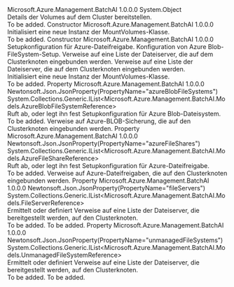 <Type Name="MountVolumes" FullName="Microsoft.Azure.Management.BatchAI.Models.MountVolumes">
  <TypeSignature Language="C#" Value="public class MountVolumes" />
  <TypeSignature Language="ILAsm" Value=".class public auto ansi beforefieldinit MountVolumes extends System.Object" />
  <TypeSignature Language="DocId" Value="T:Microsoft.Azure.Management.BatchAI.Models.MountVolumes" />
  <TypeSignature Language="VB.NET" Value="Public Class MountVolumes" />
  <TypeSignature Language="F#" Value="type MountVolumes = class" />
  <AssemblyInfo>
    <AssemblyName>Microsoft.Azure.Management.BatchAI</AssemblyName>
    <AssemblyVersion>1.0.0.0</AssemblyVersion>
  </AssemblyInfo>
  <Base>
    <BaseTypeName>System.Object</BaseTypeName>
  </Base>
  <Interfaces />
  <Docs>
    <summary>
            Details der Volumes auf dem Cluster bereitstellen.
            </summary>
    <remarks>To be added.</remarks>
  </Docs>
  <Members>
    <Member MemberName=".ctor">
      <MemberSignature Language="C#" Value="public MountVolumes ();" />
      <MemberSignature Language="ILAsm" Value=".method public hidebysig specialname rtspecialname instance void .ctor() cil managed" />
      <MemberSignature Language="DocId" Value="M:Microsoft.Azure.Management.BatchAI.Models.MountVolumes.#ctor" />
      <MemberSignature Language="VB.NET" Value="Public Sub New ()" />
      <MemberType>Constructor</MemberType>
      <AssemblyInfo>
        <AssemblyName>Microsoft.Azure.Management.BatchAI</AssemblyName>
        <AssemblyVersion>1.0.0.0</AssemblyVersion>
      </AssemblyInfo>
      <Parameters />
      <Docs>
        <summary>
            Initialisiert eine neue Instanz der MountVolumes-Klasse.
            </summary>
        <remarks>To be added.</remarks>
      </Docs>
    </Member>
    <Member MemberName=".ctor">
      <MemberSignature Language="C#" Value="public MountVolumes (System.Collections.Generic.IList&lt;Microsoft.Azure.Management.BatchAI.Models.AzureFileShareReference&gt; azureFileShares = null, System.Collections.Generic.IList&lt;Microsoft.Azure.Management.BatchAI.Models.AzureBlobFileSystemReference&gt; azureBlobFileSystems = null, System.Collections.Generic.IList&lt;Microsoft.Azure.Management.BatchAI.Models.FileServerReference&gt; fileServers = null, System.Collections.Generic.IList&lt;Microsoft.Azure.Management.BatchAI.Models.UnmanagedFileSystemReference&gt; unmanagedFileSystems = null);" />
      <MemberSignature Language="ILAsm" Value=".method public hidebysig specialname rtspecialname instance void .ctor(class System.Collections.Generic.IList`1&lt;class Microsoft.Azure.Management.BatchAI.Models.AzureFileShareReference&gt; azureFileShares, class System.Collections.Generic.IList`1&lt;class Microsoft.Azure.Management.BatchAI.Models.AzureBlobFileSystemReference&gt; azureBlobFileSystems, class System.Collections.Generic.IList`1&lt;class Microsoft.Azure.Management.BatchAI.Models.FileServerReference&gt; fileServers, class System.Collections.Generic.IList`1&lt;class Microsoft.Azure.Management.BatchAI.Models.UnmanagedFileSystemReference&gt; unmanagedFileSystems) cil managed" />
      <MemberSignature Language="DocId" Value="M:Microsoft.Azure.Management.BatchAI.Models.MountVolumes.#ctor(System.Collections.Generic.IList{Microsoft.Azure.Management.BatchAI.Models.AzureFileShareReference},System.Collections.Generic.IList{Microsoft.Azure.Management.BatchAI.Models.AzureBlobFileSystemReference},System.Collections.Generic.IList{Microsoft.Azure.Management.BatchAI.Models.FileServerReference},System.Collections.Generic.IList{Microsoft.Azure.Management.BatchAI.Models.UnmanagedFileSystemReference})" />
      <MemberSignature Language="VB.NET" Value="Public Sub New (Optional azureFileShares As IList(Of AzureFileShareReference) = null, Optional azureBlobFileSystems As IList(Of AzureBlobFileSystemReference) = null, Optional fileServers As IList(Of FileServerReference) = null, Optional unmanagedFileSystems As IList(Of UnmanagedFileSystemReference) = null)" />
      <MemberSignature Language="F#" Value="new Microsoft.Azure.Management.BatchAI.Models.MountVolumes : System.Collections.Generic.IList&lt;Microsoft.Azure.Management.BatchAI.Models.AzureFileShareReference&gt; * System.Collections.Generic.IList&lt;Microsoft.Azure.Management.BatchAI.Models.AzureBlobFileSystemReference&gt; * System.Collections.Generic.IList&lt;Microsoft.Azure.Management.BatchAI.Models.FileServerReference&gt; * System.Collections.Generic.IList&lt;Microsoft.Azure.Management.BatchAI.Models.UnmanagedFileSystemReference&gt; -&gt; Microsoft.Azure.Management.BatchAI.Models.MountVolumes" Usage="new Microsoft.Azure.Management.BatchAI.Models.MountVolumes (azureFileShares, azureBlobFileSystems, fileServers, unmanagedFileSystems)" />
      <MemberType>Constructor</MemberType>
      <AssemblyInfo>
        <AssemblyName>Microsoft.Azure.Management.BatchAI</AssemblyName>
        <AssemblyVersion>1.0.0.0</AssemblyVersion>
      </AssemblyInfo>
      <Parameters>
        <Parameter Name="azureFileShares" Type="System.Collections.Generic.IList&lt;Microsoft.Azure.Management.BatchAI.Models.AzureFileShareReference&gt;" />
        <Parameter Name="azureBlobFileSystems" Type="System.Collections.Generic.IList&lt;Microsoft.Azure.Management.BatchAI.Models.AzureBlobFileSystemReference&gt;" />
        <Parameter Name="fileServers" Type="System.Collections.Generic.IList&lt;Microsoft.Azure.Management.BatchAI.Models.FileServerReference&gt;" />
        <Parameter Name="unmanagedFileSystems" Type="System.Collections.Generic.IList&lt;Microsoft.Azure.Management.BatchAI.Models.UnmanagedFileSystemReference&gt;" />
      </Parameters>
      <Docs>
        <param name="azureFileShares">Setupkonfiguration für Azure-Dateifreigabe.</param>
        <param name="azureBlobFileSystems">Konfiguration von Azure Blob-FileSystem-Setup.</param>
        <param name="fileServers">Verweise auf eine Liste der Dateiserver, die auf dem Clusterknoten eingebunden werden.</param>
        <param name="unmanagedFileSystems">Verweise auf eine Liste der Dateiserver, die auf dem Clusterknoten eingebunden werden.</param>
        <summary>
            Initialisiert eine neue Instanz der MountVolumes-Klasse.
            </summary>
        <remarks>To be added.</remarks>
      </Docs>
    </Member>
    <Member MemberName="AzureBlobFileSystems">
      <MemberSignature Language="C#" Value="public System.Collections.Generic.IList&lt;Microsoft.Azure.Management.BatchAI.Models.AzureBlobFileSystemReference&gt; AzureBlobFileSystems { get; set; }" />
      <MemberSignature Language="ILAsm" Value=".property instance class System.Collections.Generic.IList`1&lt;class Microsoft.Azure.Management.BatchAI.Models.AzureBlobFileSystemReference&gt; AzureBlobFileSystems" />
      <MemberSignature Language="DocId" Value="P:Microsoft.Azure.Management.BatchAI.Models.MountVolumes.AzureBlobFileSystems" />
      <MemberSignature Language="VB.NET" Value="Public Property AzureBlobFileSystems As IList(Of AzureBlobFileSystemReference)" />
      <MemberSignature Language="F#" Value="member this.AzureBlobFileSystems : System.Collections.Generic.IList&lt;Microsoft.Azure.Management.BatchAI.Models.AzureBlobFileSystemReference&gt; with get, set" Usage="Microsoft.Azure.Management.BatchAI.Models.MountVolumes.AzureBlobFileSystems" />
      <MemberType>Property</MemberType>
      <AssemblyInfo>
        <AssemblyName>Microsoft.Azure.Management.BatchAI</AssemblyName>
        <AssemblyVersion>1.0.0.0</AssemblyVersion>
      </AssemblyInfo>
      <Attributes>
        <Attribute>
          <AttributeName>Newtonsoft.Json.JsonProperty(PropertyName="azureBlobFileSystems")</AttributeName>
        </Attribute>
      </Attributes>
      <ReturnValue>
        <ReturnType>System.Collections.Generic.IList&lt;Microsoft.Azure.Management.BatchAI.Models.AzureBlobFileSystemReference&gt;</ReturnType>
      </ReturnValue>
      <Docs>
        <summary>
            Ruft ab, oder legt ihn fest Setupkonfiguration für Azure Blob-Dateisystem.
            </summary>
        <value>To be added.</value>
        <remarks>
            Verweise auf Azure-BLOB-Sicherung, die auf den Clusterknoten eingebunden werden.
            </remarks>
      </Docs>
    </Member>
    <Member MemberName="AzureFileShares">
      <MemberSignature Language="C#" Value="public System.Collections.Generic.IList&lt;Microsoft.Azure.Management.BatchAI.Models.AzureFileShareReference&gt; AzureFileShares { get; set; }" />
      <MemberSignature Language="ILAsm" Value=".property instance class System.Collections.Generic.IList`1&lt;class Microsoft.Azure.Management.BatchAI.Models.AzureFileShareReference&gt; AzureFileShares" />
      <MemberSignature Language="DocId" Value="P:Microsoft.Azure.Management.BatchAI.Models.MountVolumes.AzureFileShares" />
      <MemberSignature Language="VB.NET" Value="Public Property AzureFileShares As IList(Of AzureFileShareReference)" />
      <MemberSignature Language="F#" Value="member this.AzureFileShares : System.Collections.Generic.IList&lt;Microsoft.Azure.Management.BatchAI.Models.AzureFileShareReference&gt; with get, set" Usage="Microsoft.Azure.Management.BatchAI.Models.MountVolumes.AzureFileShares" />
      <MemberType>Property</MemberType>
      <AssemblyInfo>
        <AssemblyName>Microsoft.Azure.Management.BatchAI</AssemblyName>
        <AssemblyVersion>1.0.0.0</AssemblyVersion>
      </AssemblyInfo>
      <Attributes>
        <Attribute>
          <AttributeName>Newtonsoft.Json.JsonProperty(PropertyName="azureFileShares")</AttributeName>
        </Attribute>
      </Attributes>
      <ReturnValue>
        <ReturnType>System.Collections.Generic.IList&lt;Microsoft.Azure.Management.BatchAI.Models.AzureFileShareReference&gt;</ReturnType>
      </ReturnValue>
      <Docs>
        <summary>
            Ruft ab, oder legt ihn fest Setupkonfiguration für Azure-Dateifreigabe.
            </summary>
        <value>To be added.</value>
        <remarks>
            Verweise auf Azure-Dateifreigaben, die auf den Clusterknoten eingebunden werden.
            </remarks>
      </Docs>
    </Member>
    <Member MemberName="FileServers">
      <MemberSignature Language="C#" Value="public System.Collections.Generic.IList&lt;Microsoft.Azure.Management.BatchAI.Models.FileServerReference&gt; FileServers { get; set; }" />
      <MemberSignature Language="ILAsm" Value=".property instance class System.Collections.Generic.IList`1&lt;class Microsoft.Azure.Management.BatchAI.Models.FileServerReference&gt; FileServers" />
      <MemberSignature Language="DocId" Value="P:Microsoft.Azure.Management.BatchAI.Models.MountVolumes.FileServers" />
      <MemberSignature Language="VB.NET" Value="Public Property FileServers As IList(Of FileServerReference)" />
      <MemberSignature Language="F#" Value="member this.FileServers : System.Collections.Generic.IList&lt;Microsoft.Azure.Management.BatchAI.Models.FileServerReference&gt; with get, set" Usage="Microsoft.Azure.Management.BatchAI.Models.MountVolumes.FileServers" />
      <MemberType>Property</MemberType>
      <AssemblyInfo>
        <AssemblyName>Microsoft.Azure.Management.BatchAI</AssemblyName>
        <AssemblyVersion>1.0.0.0</AssemblyVersion>
      </AssemblyInfo>
      <Attributes>
        <Attribute>
          <AttributeName>Newtonsoft.Json.JsonProperty(PropertyName="fileServers")</AttributeName>
        </Attribute>
      </Attributes>
      <ReturnValue>
        <ReturnType>System.Collections.Generic.IList&lt;Microsoft.Azure.Management.BatchAI.Models.FileServerReference&gt;</ReturnType>
      </ReturnValue>
      <Docs>
        <summary>
            Ermittelt oder definiert Verweise auf eine Liste der Dateiserver, die bereitgestellt werden, auf den Clusterknoten.
            </summary>
        <value>To be added.</value>
        <remarks>To be added.</remarks>
      </Docs>
    </Member>
    <Member MemberName="UnmanagedFileSystems">
      <MemberSignature Language="C#" Value="public System.Collections.Generic.IList&lt;Microsoft.Azure.Management.BatchAI.Models.UnmanagedFileSystemReference&gt; UnmanagedFileSystems { get; set; }" />
      <MemberSignature Language="ILAsm" Value=".property instance class System.Collections.Generic.IList`1&lt;class Microsoft.Azure.Management.BatchAI.Models.UnmanagedFileSystemReference&gt; UnmanagedFileSystems" />
      <MemberSignature Language="DocId" Value="P:Microsoft.Azure.Management.BatchAI.Models.MountVolumes.UnmanagedFileSystems" />
      <MemberSignature Language="VB.NET" Value="Public Property UnmanagedFileSystems As IList(Of UnmanagedFileSystemReference)" />
      <MemberSignature Language="F#" Value="member this.UnmanagedFileSystems : System.Collections.Generic.IList&lt;Microsoft.Azure.Management.BatchAI.Models.UnmanagedFileSystemReference&gt; with get, set" Usage="Microsoft.Azure.Management.BatchAI.Models.MountVolumes.UnmanagedFileSystems" />
      <MemberType>Property</MemberType>
      <AssemblyInfo>
        <AssemblyName>Microsoft.Azure.Management.BatchAI</AssemblyName>
        <AssemblyVersion>1.0.0.0</AssemblyVersion>
      </AssemblyInfo>
      <Attributes>
        <Attribute>
          <AttributeName>Newtonsoft.Json.JsonProperty(PropertyName="unmanagedFileSystems")</AttributeName>
        </Attribute>
      </Attributes>
      <ReturnValue>
        <ReturnType>System.Collections.Generic.IList&lt;Microsoft.Azure.Management.BatchAI.Models.UnmanagedFileSystemReference&gt;</ReturnType>
      </ReturnValue>
      <Docs>
        <summary>
            Ermittelt oder definiert Verweise auf eine Liste der Dateiserver, die bereitgestellt werden, auf den Clusterknoten.
            </summary>
        <value>To be added.</value>
        <remarks>To be added.</remarks>
      </Docs>
    </Member>
  </Members>
</Type>